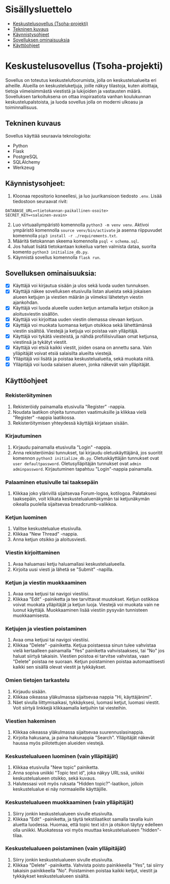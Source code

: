 # Sisällysluettelo
- [Keskustelusovellus (Tsoha-projekti)](#keskustelusovellus-tsoha-projekti)
- [Tekninen kuvaus](#tekninen-kuvaus)
- [Käynnistysohjeet](#käynnistysohjeet)
- [Sovelluksen ominaisuuksia](#sovelluksen-ominaisuuksia)
- [Käyttöohjeet](#käyttöohjeet)

# Keskustelusovellus (Tsoha-projekti)

Sovellus on toteutus keskustelufoorumista, jolla on keskustelualueita eri aiheille. Alueilla on keskusteluketjuja, joille näkyy tilastoja, kuten aloittaja, tietoja viimeisimmästä viestistä ja lukijoiden ja vastausten määrä. Sovelluksen tarkoituksena on ottaa inspiraatiota vanhan koulukunnan keskustelupalstoista, ja luoda sovellus jolla on moderni ulkoasu ja toiminnallisuus.

## Tekninen kuvaus

Sovellus käyttää seuraavia teknologioita:
- Python
- Flask
- PostgreSQL
- SQLAlchemy
- Werkzeug

## Käynnistysohjeet:

1. Kloonaa repositorio koneellesi, ja luo juurikansioon tiedosto `.env`. Lisää tiedostoon seuraavat rivit:
```
DATABASE_URL=<tietokannan-paikallinen-osoite>
SECRET_KEY=<salainen-avain>
```
2. Luo virtuaaliympäristö komennolla `python3 -m venv venv`. Aktivoi ympäristö komennolla `source venv/bin/activate` ja asenna riippuvudet komennolla `pip3 install -r ./requirements.txt`.
3. Määritä tietokannan skeema komennolla `psql < schema.sql`.
4. Jos haluat lisätä tietokantaan kokeilua varten valmista dataa, suorita komento `python3 initialize_db.py`.
5. Käynnistä sovellus komennolla `flask run`.

## Sovelluksen ominaisuuksia:

 - [x] Käyttäjä voi kirjautua sisään ja ulos sekä luoda uuden tunnuksen.
 - [x] Käyttäjä näkee sovelluksen etusivulla listan alueista sekä jokaisen alueen ketjujen ja viestien määrän ja viimeksi lähetetyn viestin ajankohdan.
 - [x] Käyttäjä voi luoda alueelle uuden ketjun antamalla ketjun otsikon ja aloitusviestin sisällön.
 - [x] Käyttäjä voi kirjoittaa uuden viestin olemassa olevaan ketjuun.
 - [x] Käyttäjä voi muokata luomansa ketjun otsikkoa sekä lähettämänsä viestin sisältöä. Viestejä ja ketjuja voi poistaa vain ylläpitäjä.
 - [x] Käyttäjä voi tykätä viesteistä, ja nähdä profiilisivullaan omat ketjunsa, viestinsä ja tykätyt viestit.
 - [x] Käyttäjä voi etsiä kaikki viestit, joiden osana on annettu sana. Vain ylläpitäjät voivat etsiä salaisilta alueilta viestejä.
 - [x] Ylläpitäjä voi lisätä ja poistaa keskustelualueita, sekä muokata niitä.
 - [x] Ylläpitäjä voi luoda salaisen alueen, jonka näkevät vain ylläpitäjät.

## Käyttöohjeet

### Rekisteröityminen
1. Rekisteröidy painamalla etusivulla "Register" -nappia.
2. Noudata laatikon ohjeita tunnusten vaatimuksille ja klikkaa vielä "Register" -nappia laatikossa.
3. Rekisteröitymisen yhteydessä käyttäjä kirjataan sisään.

### Kirjautuminen
1. Kirjaudu painamalla etusivulla "Login" -nappia.
2. Anna rekisteröimäsi tunnukset, tai kirjaudu oletuskäyttäjänä, jos suoritit komennon `python3 initialize_db.py`. Oletuskäyttäjän tunnukset ovat `user defaultpassword`. Oletusylläpitäjän tunnukset ovat `admin adminpassword`. Kirjautuminen tapahtuu "Login"-nappia painamalla.

### Palaaminen etusivulle tai taaksepäin
1. Klikkaa joko ylärivillä sijaitsevaa Forum-logoa, kotilogoa. Palataksesi taaksepäin, voit klikata keskustelualuenäkymän tai ketjunäkymän oikealla puolella sijaitsevaa breadcrumb-valikkoa.

### Ketjun luominen
1. Valitse keskustelualue etusivulla.
2. Klikkaa "New Thread" -nappia.
3. Anna ketjun otsikko ja aloitusviesti.

### Viestin kirjoittaminen
1. Avaa haluamasi ketju haluamallasi keskustelualueella.
2. Kirjoita uusi viesti ja lähetä se "Submit" -napilla.

### Ketjun ja viestin muokkaaminen
1. Avaa oma ketjusi tai navigoi viestiisi.
2. Klikkaa "Edit" -painiketta ja tee tarvittavat muutokset. Ketjun ostikkoa voivat muokata ylläpitäjät ja ketjun luoja. Viestejä voi muokata vain ne luonut käyttäjä. Muokkaaminen lisää viestiin pysyvän tunnisteen muokkaamisesta.

### Ketjujen ja viestien poistaminen
1. Avaa oma ketjusi tai navigoi viestiisi.
2. Klikkaa "Delete" -painiketta. Ketjua poistaessa sinun tulee vahvistaa vielä kertaalleen painamalla "Yes" painiketta vahvistaaksesi, tai "No" jos haluat siirtyä takaisin. Viestien poistoa ei tarvitse vahvistaa, vaan "Delete" poistaa ne suoraan. Ketjun poistaminen poistaa automaattisesti kaikki sen sisällä olevat viestit ja tykkäykset.

### Omien tietojen tarkastelu
1. Kirjaudu sisään.
2. Klikkaa oikeassa yläkulmassa sijaitsevaa nappia "Hi, käyttäjänimi".
3. Näet sivulla liittymisaikasi, tykkäyksesi, luomasi ketjut, luomasi viestit. Voit siirtyä linkkejä klikkaamalla ketjuihin tai viesteihin.

### Viestien hakeminen
1. Klikkaa oikeassa yläkulmassa sijaitsevaa suurennuslasinappia.
2. Kirjoita hakusana, ja paina hakunappia "Search". Ylläpitäjät näkevät haussa myös piilotettujen alueiden viestejä.

### Keskustelualueen luominen (vain ylläpitäjät)
1. Klikkaa etusivulla "New topic" painiketta.
2. Anna sopiva uniikki "Topic text id", joka näkyy URL:ssä, uniikki keskustelualueen otsikko, sekä kuvaus.
3. Halutessasi voit myös ruksata "Hidden topic?"-laatikon, jolloin keskustelualue ei näy normaaleille käyttäjille.

### Keskustelualueen muokkaaminen (vain ylläpitäjät)
1. Siirry jonkin keskustelualueen sivulle etusivulta.
2. Klikkaa "Edit" -painiketta, ja täytä tekstilaatikot samalla tavalla kuin aluetta luodessa. Huomaa, että topic text id:n ja otsikon täytyy edelleen olla uniikki. Muokatessa voi myös muuttaa keskustelualueen "hidden"-tilaa.

### Keskustelualueen poistaminen (vain ylläpitäjät)
1. Siirry jonkin keskustelualueen sivulle etusivulta.
2. Klikkaa "Delete" -painiketta. Vahvista poisto painikkeella "Yes", tai siirry takaisin painikkeella "No". Poistaminen poistaa kaikki ketjut, viestit ja tykkäykset keskustelualueen sisältä.